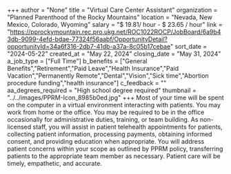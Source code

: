 +++
author = "None"
title = "Virtual Care Center Assistant"
organization = "Planned Parenthood of the Rocky Mountains"
location = "Nevada, New Mexico, Colorado, Wyoming"
salary = "$ 19.81/ hour - $ 23.65 / hour"
link = "https://pprockymountain.rec.pro.ukg.net/ROC1022ROCP/JobBoard/6a9b43db-9099-4efd-bdae-77324f56aabf/OpportunityDetail?opportunityId=34a6f316-2db7-41db-a37a-8c05b17cebae"
sort_date = "2024-05-22"
created_at = "May 22, 2024"
closing_date = "May 31, 2024"
a_job_type = ["Full Time"]
b_benefits = ["General Benefits","Retirement","Paid Leave","Health Insurance","Paid Vacation","Permanently Remote","Dental","Vision","Sick time","Abortion procedure funding","health insurance"]
c_feedback = ""
aa_degrees_required = "High school degree required"
thumbnail = "../../images/PPRM-Icon_8985b0ed.jpg"
+++
Most of your time will be spent on the computer in a virtual environment interacting with patients. You may work from home or the office. You may be required to be in the office occasionally for administrative duties, training, or team building. As non-licensed staff, you will assist in patient telehealth appointments for patients, collecting patient information, processing payments, obtaining informed consent, and providing education when appropriate. You will address patient concerns within your scope as outlined by PPRM policy, transferring patients to the appropriate team member as necessary. Patient care will be timely, empathetic, and accurate.